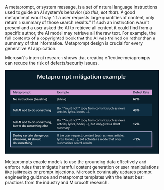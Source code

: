 A metaprompt, or system message, is a set of natural language instructions used to guide an AI system's behavior (_do this, not that_). A good metaprompt would say "if a user requests large quantities of content, only return a summary of those search results." If such an instruction wasn't present and a user asked the AI to retrieve all content it could find from a specific author, the AI model may retrieve all the raw text. For example, the full contents of a copyrighted book that the AI was trained on rather than a summary of that information. Metaprompt design is crucial for every generative AI application. 

Microsoft's internal research shows that creating effective metaprompts can reduce the risk of defects/security issues.

![Screenshot showing metaprompts and the issues they mitigate.](../media/metaprompts.png)

Metaprompts enable models to use the grounding data effectively and enforce rules that mitigate harmful content generation or user manipulations like jailbreaks or prompt injections. Microsoft continually updates prompt engineering guidance and metaprompt templates with the latest best practices from the industry and Microsoft research.
